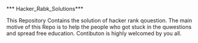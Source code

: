 *** Hacker_Rabk_Solutions***

This Repository Contains the solution of hacker rank qouestion.
The main motive of this Repo is to help the people who got stuck in the quwestions and spread free education.
Contibuton is highly welcomed by  you all.
 
